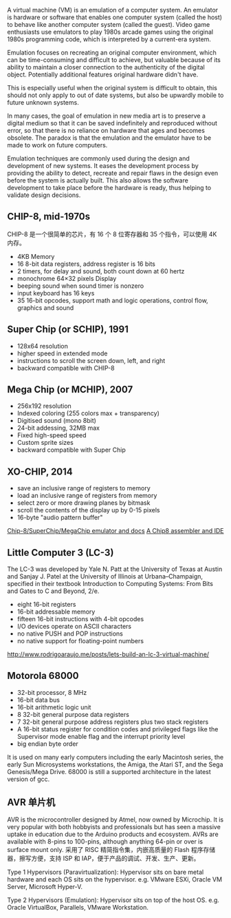 A virtual machine (VM) is an emulation of a computer system.
An emulator is hardware or software that enables one computer system (called the host) to behave like another computer system (called the guest).
Video game enthusiasts use emulators to play 1980s arcade games using the original 1980s programming code, which is interpreted by a current-era system.

Emulation focuses on recreating an original computer environment, which can be time-consuming and difficult to achieve, but valuable because of its ability to maintain a closer connection to the authenticity of the digital object. Potentially additional features original hardware didn't have.

This is especially useful when the original system is difficult to obtain, this should not only apply to out of date systems, but also be upwardly mobile to future unknown systems.

In many cases, the goal of emulation in new media art is to preserve a digital medium so that it can be saved indefinitely and reproduced without error, so that there is no reliance on hardware that ages and becomes obsolete. The paradox is that the emulation and the emulator have to be made to work on future computers.

Emulation techniques are commonly used during the design and development of new systems. It eases the development process by providing the ability to detect, recreate and repair flaws in the design even before the system is actually built. This also allows the software development to take place before the hardware is ready, thus helping to validate design decisions.

## CHIP-8, mid-1970s

CHIP-8 是一个很简单的芯片，有 16 个 8 位寄存器和 35 个指令，可以使用 4K 内存。

- 4KB Memory
- 16 8-bit data registers, address register is 16 bits
- 2 timers, for delay and sound, both count down at 60 hertz
- monochrome 64×32 pixels Display
- beeping sound when sound timer is nonzero
- input keyboard has 16 keys
- 35 16-bit opcodes, support math and logic operations, control flow, graphics and sound

## Super Chip (or SCHIP), 1991

- 128x64 resolution
- higher speed in extended mode
- instructions to scroll the screen down, left, and right
- backward compatible with CHIP-8

## Mega Chip (or MCHIP), 2007

- 256x192 resolution
- Indexed coloring (255 colors max + transparency)
- Digitised sound (mono 8bit)
- 24-bit addessing, 32MB max
- Fixed high-speed speed
- Custom sprite sizes
- backward compatible with Super Chip

## XO-CHIP, 2014

- save an inclusive range of registers to memory
- load an inclusive range of registers from memory
- select zero or more drawing planes by bitmask
- scroll the contents of the display up by 0-15 pixels
- 16-byte "audio pattern buffer"

[Chip-8/SuperChip/MegaChip emulator and docs](https://github.com/gcsmith/gchip)
[A Chip8 assembler and IDE](https://github.com/JohnEarnest/Octo)

## Little Computer 3 (LC-3)

The LC-3 was developed by Yale N. Patt at the University of Texas at Austin and Sanjay J. Patel at the University of Illinois at Urbana–Champaign, specified in their textbook Introduction to Computing Systems: From Bits and Gates to C and Beyond, 2/e.

- eight 16-bit registers
- 16-bit addressable memory
- fifteen 16-bit instructions with 4-bit opcodes
- I/O devices operate on ASCII characters
- no native PUSH and POP instructions
- no native support for floating-point numbers

http://www.rodrigoaraujo.me/posts/lets-build-an-lc-3-virtual-machine/

## Motorola 68000

- 32-bit processor, 8 MHz
- 16-bit data bus
- 16-bit arithmetic logic unit
- 8 32-bit general purpose data registers
- 7 32-bit general purpose address registers plus two stack registers
- A 16-bit status register for condition codes and privileged flags like the Supervisor mode enable flag and the interrupt priority level
- big endian byte order

It is used on many early computers including the early Macintosh series, the early Sun Microsystems workstations, the Amiga, the Atari ST, and the Sega Genesis/Mega Drive.
68000 is still a supported architecture in the latest version of gcc.

## AVR 单片机

AVR is the microcontroller designed by Atmel, now owned by Microchip. It is very popular with both hobbyists and professionals but has seen a massive uptake in education due to the Arduino products and ecosystem.
AVRs are available with 8-pins to 100-pins, although anything 64-pin or over is surface mount only.
采用了 RISC 精简指令集，内嵌高质量的 Flash 程序存储器，擦写方便，支持 ISP 和 IAP，便于产品的调试、开发、生产、更新。

Type 1 Hypervisors (Paravirtualization): Hypervisor sits on bare metal hardware and each OS sits on the hypervisor. e.g. VMware ESXi, Oracle VM Server, Microsoft Hyper-V.

Type 2 Hypervisors (Emulation): Hypervisor sits on top of the host OS. e.g. Oracle VirtualBox, Parallels, VMware Workstation.
